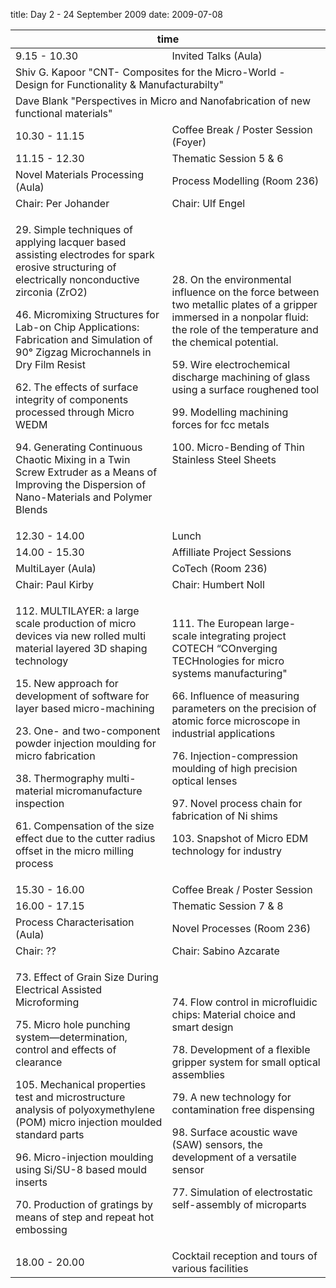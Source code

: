 title: Day 2 - 24 September 2009
date: 2009-07-08 

<!--break-->
<table class="full-program">
<col></col><col></col><col></col><col></col><col></col><col></col>
<thead>
  <tr><th colspan="6">time</th></tr>
</thead>
<tr class="emphasis time">
  <td colspan="2"> 9.15 - 10.30</td>
  <td colspan="4"> Invited Talks (Aula)</td>
</tr>
<tr>
  <td colspan="6"> Shiv G. Kapoor "CNT- Composites for the Micro-World - Design for Functionality & Manufacturabilty"</td>
</tr>
<tr>
  <td colspan="6"> Dave Blank "Perspectives in Micro and Nanofabrication of new functional materials"</td>
</tr>
<tr class="emphasis refreshments">
  <td colspan="2"> 10.30 - 11.15 </td>
  <td colspan="4"> Coffee Break / Poster Session (Foyer)  </td>
</tr>
<tr class="emphasis time">
  <td colspan="2"> 11.15 - 12.30 </td>
  <td colspan="4">Thematic Session 5 & 6 </td>
</tr>
<tr class="emphasis">
  <td colspan="3"> Novel Materials Processing  (Aula)</td>
  <td colspan="3"> Process Modelling  (Room 236)</td>
</tr>
<tr class="emphasis">
  <td colspan="3"> Chair: Per Johander </td>
  <td colspan="3"> Chair: Ulf Engel </td>
</tr>
<tr>
<td colspan="3">
<p>29. Simple techniques of applying lacquer based assisting electrodes for spark erosive structuring of electrically nonconductive zirconia (ZrO2)</p>
<p>46. Micromixing Structures for Lab-on Chip Applications: Fabrication and Simulation of 90° Zigzag Microchannels in Dry Film Resist</p>
<p>62. The effects of surface integrity of components processed through Micro WEDM</p>
<p>94. Generating Continuous Chaotic Mixing in a Twin Screw Extruder as a Means of Improving the Dispersion of Nano-Materials and Polymer Blends</p>
</td>
<td colspan="3">
<p>28. On the environmental influence on the force between two metallic plates of a gripper immersed in a nonpolar fluid: the role of the temperature and the chemical potential.</p>
<p>59. Wire electrochemical discharge machining of glass using a surface roughened tool</p>
<p>99. Modelling machining forces for fcc metals</p>
<p>100. Micro-Bending of Thin Stainless Steel Sheets</p>
</td>

</tr>
<tr class="emphasis refreshments">
   <td colspan="2">   12.30 - 14.00  </td>
   <td colspan="4"> Lunch</td>
</tr>
<tr class="emphasis time">
  <td colspan="2"> 14.00 - 15.30 </td>
  <td colspan="4"> Affilliate Project Sessions </td>
</tr>
<tr class="emphasis">
  <td colspan="3"> MultiLayer  (Aula)</td>
  <td colspan="3"> CoTech  (Room 236)</td>
</tr>
<tr class="emphasis">
  <td colspan="3"> Chair: Paul Kirby </td>
  <td colspan="3"> Chair: Humbert Noll </td>
</tr>
<tr>
  <td colspan="3">
<p>112. MULTILAYER: a large scale production of micro devices via new rolled multi material layered 3D shaping technology</p>
<p>15. New approach for development of software for layer based micro-machining</p>
<p>23. One- and two-component powder injection moulding for micro fabrication</p>
<p>38. Thermography multi-material micromanufacture inspection</p>
<p>61. Compensation of the size effect due to the cutter radius offset in the micro milling process</p>
  </td>
  <td colspan="3">
<p>111. The European large-scale integrating project COTECH “COnverging TECHnologies for micro systems manufacturing"</p>
<p>66. Influence of measuring parameters on the precision of atomic force microscope in industrial applications</p>
<p>76. Injection-compression moulding of high precision optical lenses</p>
<p>97. Novel process chain for fabrication of Ni shims</p>
<p>103. Snapshot of Micro EDM technology for industry</p>
  </td>
</tr>
<tr class="emphasis refreshments">
  <td colspan="2"> 15.30 - 16.00 </td>
  <td colspan="4"> Coffee Break / Poster Session </td>
</tr>
<tr class="emphasis time">
  <td colspan="2"> 16.00 - 17.15 </td>
  <td colspan="4"> Thematic Session 7 & 8 </td>
</tr>
<tr class="emphasis" >
  <td colspan="3"> Process Characterisation (Aula)</td>
  <td colspan="3"> Novel Processes (Room 236)</td>
</tr>
<tr class="emphasis">
  <td colspan="3"> Chair: ?? </td>
  <td colspan="3"> Chair: Sabino Azcarate </td>
</tr>
<tr>
  <td colspan="3"> 
<p>73. Effect of Grain Size During Electrical Assisted Microforming</p>
<p>75. Micro hole punching system—determination, control and effects of clearance</p>
<p>105. Mechanical properties test and microstructure analysis of polyoxymethylene (POM) micro injection moulded standard parts</p>
<p>96. Micro-injection moulding using Si/SU-8 based mould inserts</p>
<p>70. Production of gratings by means of step and repeat hot embossing</p>
  </td>
  <td colspan="3"> 
<p>74. Flow control in microfluidic chips: Material choice and smart design </p>
<p>78. Development of a flexible gripper system for small optical assemblies</p>
<p>79. A new technology for contamination free dispensing</p>
<p>98. Surface acoustic wave (SAW) sensors, the development of a versatile sensor</p>
<p>77. Simulation of electrostatic self-assembly of microparts</p>
  </td>
</tr>

<tr class="emphasis refreshments">
  <td colspan="2"> 18.00 - 20.00 </td>
  <td colspan="4"> Cocktail reception and tours of various facilities </td>
</tr>
</table>
